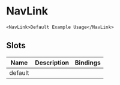 # NavLink

```vue live
<NavLink>Default Example Usage</NavLink>
```

## Slots

| Name    | Description | Bindings |
| ------- | ----------- | -------- |
| default |             |          |
